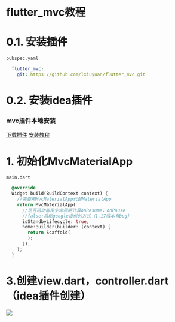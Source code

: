 # flutter_mvc教程

# 0.1. 安装插件
`pubspec.yaml`
```yaml
  flutter_mvc:
    git: https://github.com/lxiuyuan/flutter_mvc.git
```

# 0.2. 安装idea插件
### mvc插件本地安装
[下载插件](https://github.com/lxiuyuan/flutter_mvc/raw/master/plugin/flutter_mvc.zip)
[安装教程](https://www.jianshu.com/p/ba154b1518ec)<br/>

# 1. 初始化MvcMaterialApp
`main.dart`
```Dart
  @override
  Widget build(BuildContext context) {
    //需要用MvcMaterialApp代替MaterialApp
    return MvcMaterialApp(
      //是否启动备用生命周期计算onResume，onPause
      //false:启动google提供的方式（1.17版本有bug）
      isStandbyLifecycle: true,
      home:Builder(builder: (context) {
        return Scaffold(
        );
      }),
    );
  }
```

# 3.创建view.dart，controller.dart（idea插件创建）

![](https://njc-download.weiyun.com/ftn_handler/4cfd9b79b3f6ca1881afa18ea1a0f95502f63574210a04607b1c727351169b45ebe6e065f0dd49f5f69cafd6e304b461e0889f538a7ab555531e7baaab727982/cueqf-9bdx2.gif?fname=cueqf-9bdx2.gif&from=30013&version=3.3.3.3)